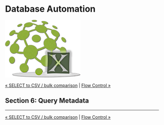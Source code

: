 # Database Automation

![logo](image/logo-x.png)

<div class="site-links">
<a class="link-previous" href="Database-Automation-selectvalidate.html">&laquo; SELECT to CSV / bulk comparison</a> | 
<a class="link-next" href="Database-Automation-flowcontrol.html">Flow Control &raquo;</a>
</div>


## Section 6: Query Metadata


***

<div class="site-links">
<a class="link-previous" href="Database-Automation-selectvalidate.html">&laquo; SELECT to CSV / bulk comparison</a> | 
<a class="link-next" href="Database-Automation-flowcontrol.html">Flow Control &raquo;</a>
</div>
